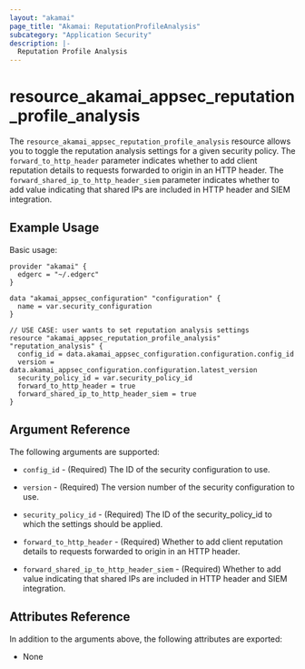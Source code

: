 ```yaml
---
layout: "akamai"
page_title: "Akamai: ReputationProfileAnalysis"
subcategory: "Application Security"
description: |-
  Reputation Profile Analysis
---
```


# resource_akamai_appsec_reputation_profile_analysis

The `resource_akamai_appsec_reputation_profile_analysis` resource allows you to toggle the reputation analysis settings for a given security policy. The `forward_to_http_header` parameter indicates whether to add client reputation details to requests forwarded to origin in an HTTP header. The `forward_shared_ip_to_http_header_siem` parameter indicates whether to add value indicating that shared IPs are included in HTTP header and SIEM integration.

## Example Usage

Basic usage:

```hcl
provider "akamai" {
  edgerc = "~/.edgerc"
}

data "akamai_appsec_configuration" "configuration" {
  name = var.security_configuration
}

// USE CASE: user wants to set reputation analysis settings
resource "akamai_appsec_reputation_profile_analysis" "reputation_analysis" {
  config_id = data.akamai_appsec_configuration.configuration.config_id
  version = data.akamai_appsec_configuration.configuration.latest_version
  security_policy_id = var.security_policy_id
  forward_to_http_header = true
  forward_shared_ip_to_http_header_siem = true
}
```

## Argument Reference

The following arguments are supported:

* `config_id` - (Required) The ID of the security configuration to use.

* `version` - (Required) The version number of the security configuration to use.

* `security_policy_id` - (Required) The ID of the security_policy_id to which the settings should be applied.

* `forward_to_http_header` - (Required) Whether to add client reputation details to requests forwarded to origin in an HTTP header.

* `forward_shared_ip_to_http_header_siem` - (Required) Whether to add value indicating that shared IPs are included in HTTP header and SIEM integration.

## Attributes Reference

In addition to the arguments above, the following attributes are exported:

* None

